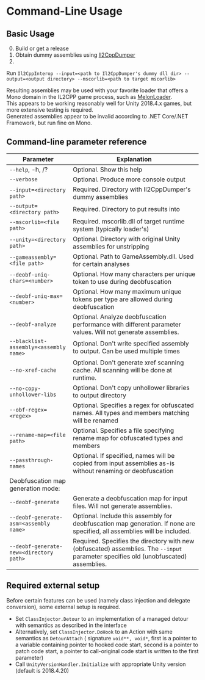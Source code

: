 # Command-Line Usage

## Basic Usage

0. Build or get a release
1. Obtain dummy assemblies using [Il2CppDumper](https://github.com/Perfare/Il2CppDumper)
2.
Run `Il2CppInterop --input=<path to Il2CppDumper's dummy dll dir> --output=<output directory> --mscorlib=<path to target mscorlib>`

Resulting assemblies may be used with your favorite loader that offers a Mono domain in the IL2CPP game process, such
as [MelonLoader](https://github.com/HerpDerpinstine/MelonLoader).    
This appears to be working reasonably well for Unity 2018.4.x games, but more extensive testing is required.  
Generated assemblies appear to be invalid according to .NET Core/.NET Framework, but run fine on Mono.

## Command-line parameter reference

| Parameter | Explanation |
| --------- | ----------- |
| `--help`, -h, /? | Optional. Show this help |
| `--verbose` | Optional. Produce more console output |
| `--input=<directory path>` | Required. Directory with Il2CppDumper's dummy assemblies |
| `--output=<directory path>` | Required. Directory to put results into |
| `--mscorlib=<file path>` | Required. mscorlib.dll of target runtime system (typically loader's) |
| `--unity=<directory path>` | Optional. Directory with original Unity assemblies for unstripping |
| `--gameassembly=<file path>` | Optional. Path to GameAssembly.dll. Used for certain analyses |
| `--deobf-uniq-chars=<number>` | Optional. How many characters per unique token to use during deobfuscation |
| `--deobf-uniq-max=<number>` | Optional. How many maximum unique tokens per type are allowed during deobfuscation |
| `--deobf-analyze` | Optional. Analyze deobfuscation performance with different parameter values. Will not generate assemblies. |
| `--blacklist-assembly=<assembly name>` | Optional. Don't write specified assembly to output. Can be used multiple times |
| `--no-xref-cache` | Optional. Don't generate xref scanning cache. All scanning will be done at runtime. |
| `--no-copy-unhollower-libs` | Optional. Don't copy unhollower libraries to output directory |
| `--obf-regex=<regex>` | Optional. Specifies a regex for obfuscated names. All types and members matching will be renamed |
| `--rename-map=<file path>` | Optional. Specifies a file specifying rename map for obfuscated types and members |
| `--passthrough-names` | Optional. If specified, names will be copied from input assemblies as-is without renaming or deobfuscation |
| Deobfuscation map generation mode: | |
| `--deobf-generate` | Generate a deobfuscation map for input files. Will not generate assemblies. |
| `--deobf-generate-asm=<assembly name>` | Optional. Include this assembly for deobfuscation map generation. If none are specified, all assemblies will be included. |
| `--deobf-generate-new=<directory path>` | Required. Specifies the directory with new (obfuscated) assemblies. The `--input` parameter specifies old (unobfuscated) assemblies. |

## Required external setup

Before certain features can be used (namely class injection and delegate conversion), some external setup is required.

* Set `ClassInjector.Detour` to an implementation of a managed detour with semantics as described in the interface
* Alternatively, set `ClassInjector.DoHook` to an Action with same semantics as `DetourAttach` (
  signature `void**, void*`, first is a pointer to a variable containing pointer to hooked code start, second is a
  pointer to patch code start, a pointer to call-original code start is written to the first parameter)
* Call `UnityVersionHandler.Initialize` with appropriate Unity version (default is 2018.4.20)
